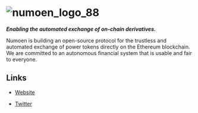 # ![numoen_logo_88](https://github.com/Numoen/.github/assets/44106773/003f1f1b-485c-4803-a847-5c92c2661fc7)


**_Enabling the automated exchange of on-chain derivatives._**

Numoen is building an open-source protocol for the trustless and automated exchange of power tokens directly 
on the Ethereum blockchain. We are committed to an autonomous financial system that is usable and fair to everyone.

## Links

* [Website](https://www.numoen.com/)

* [Twitter](https://twitter.com/numoen)



